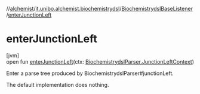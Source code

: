 //[alchemist](../../../index.md)/[it.unibo.alchemist.biochemistrydsl](../index.md)/[BiochemistrydslBaseListener](index.md)/[enterJunctionLeft](enter-junction-left.md)

# enterJunctionLeft

[jvm]\
open fun [enterJunctionLeft](enter-junction-left.md)(ctx: [BiochemistrydslParser.JunctionLeftContext](../-biochemistrydsl-parser/-junction-left-context/index.md))

Enter a parse tree produced by BiochemistrydslParser#junctionLeft. 

The default implementation does nothing.
